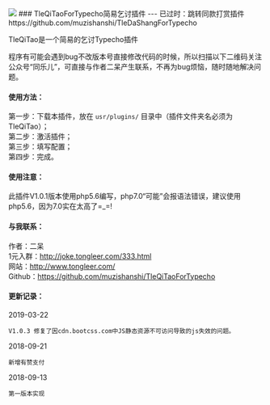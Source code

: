 <img src="https://ws3.sinaimg.cn/large/ecabade5ly1fv7pzn9u2pj211h0mpadq.jpg">
### TleQiTaoForTypecho简易乞讨插件
---
已过时：跳转同款打赏插件https://github.com/muzishanshi/TleDaShangForTypecho

TleQiTao是一个简易的乞讨Typecho插件

程序有可能会遇到bug不改版本号直接修改代码的时候，所以扫描以下二维码关注公众号“同乐儿”，可直接与作者二呆产生联系，不再为bug烦恼，随时随地解决问题。

#### 使用方法：
第一步：下载本插件，放在 `usr/plugins/` 目录中（插件文件夹名必须为TleQiTao）；<br />
第二步：激活插件；<br />
第三步：填写配置；<br />
第四步：完成。

#### 使用注意：
此插件V1.0.1版本使用php5.6编写，php7.0“可能”会报语法错误，建议使用php5.6，因为7.0实在太高了=_=!

#### 与我联系：
作者：二呆<br />
1元入群：http://joke.tongleer.com/333.html<br />
网站：http://www.tongleer.com/<br />
Github：https://github.com/muzishanshi/TleQiTaoForTypecho

#### 更新记录：
2019-03-22

	V1.0.3 修复了因cdn.bootcss.com中JS静态资源不可访问导致的js失效的问题。
	
2018-09-21

	新增有赞支付

2018-09-13
	
	第一版本实现